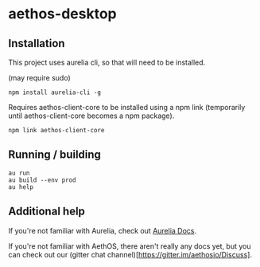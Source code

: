 # aethos-desktop

## Installation

This project uses aurelia cli, so that will need to be installed.

(may require sudo)
```
npm install aurelia-cli -g
```

Requires aethos-client-core to be installed using a npm link (temporarily until aethos-client-core becomes a npm package).
```
npm link aethos-client-core
```

## Running / building

```
au run
au build --env prod
au help
```

## Additional help

If you're not familiar with Aurelia, check out [Aurelia Docs](http://aurelia.io/hub.html#/doc/persona/developer).

If you're not familiar with AethOS, there aren't really any docs yet, but you can check out our (gitter chat channel)[https://gitter.im/aethosio/Discuss].